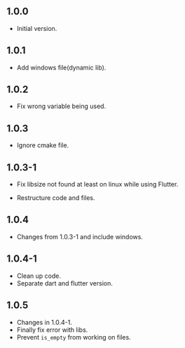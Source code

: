 ## 1.0.0

- Initial version.

## 1.0.1

- Add windows file(dynamic lib).

## 1.0.2

- Fix wrong variable being used.

## 1.0.3

- Ignore cmake file.

## 1.0.3-1

- Fix libsize not found at least on linux while using Flutter.

- Restructure code and files.

## 1.0.4

- Changes from 1.0.3-1 and include windows.

## 1.0.4-1

- Clean up code.
- Separate dart and flutter version.

## 1.0.5

- Changes in 1.0.4-1.
- Finally fix error with libs.
- Prevent `is_empty` from working on files.
